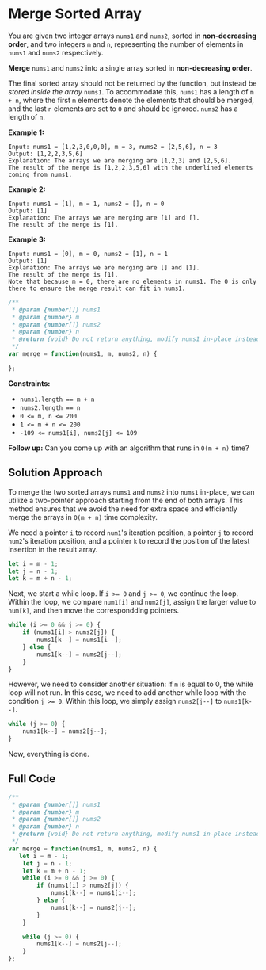# Merge Sorted Array

You are given two integer arrays `nums1` and `nums2`, sorted in **non-decreasing order**, and two integers `m` and `n`, representing the number of elements in `nums1` and `nums2` respectively.

**Merge** `nums1` and `nums2` into a single array sorted in **non-decreasing order**.

The final sorted array should not be returned by the function, but instead be *stored inside the array* `nums1`. To accommodate this, `nums1` has a length of `m + n`, where the first `m` elements denote the elements that should be merged, and the last `n` elements are set to `0` and should be ignored. `nums2` has a length of `n`.

 **Example 1:**

```
Input: nums1 = [1,2,3,0,0,0], m = 3, nums2 = [2,5,6], n = 3
Output: [1,2,2,3,5,6]
Explanation: The arrays we are merging are [1,2,3] and [2,5,6].
The result of the merge is [1,2,2,3,5,6] with the underlined elements coming from nums1.
```

**Example 2:**

```
Input: nums1 = [1], m = 1, nums2 = [], n = 0
Output: [1]
Explanation: The arrays we are merging are [1] and [].
The result of the merge is [1].
```

**Example 3:**

```
Input: nums1 = [0], m = 0, nums2 = [1], n = 1
Output: [1]
Explanation: The arrays we are merging are [] and [1].
The result of the merge is [1].
Note that because m = 0, there are no elements in nums1. The 0 is only there to ensure the merge result can fit in nums1.
```

 ```js
 /**
  * @param {number[]} nums1
  * @param {number} m
  * @param {number[]} nums2
  * @param {number} n
  * @return {void} Do not return anything, modify nums1 in-place instead.
  */
 var merge = function(nums1, m, nums2, n) {
 
 };
 ```

**Constraints:**

- `nums1.length == m + n`
- `nums2.length == n`
- `0 <= m, n <= 200`
- `1 <= m + n <= 200`
- `-109 <= nums1[i], nums2[j] <= 109`

**Follow up:** Can you come up with an algorithm that runs in `O(m + n)` time?

## Solution Approach

To merge the two sorted arrays `nums1` and `nums2` into `nums1` in-place, we can utilize a two-pointer approach starting from the end of both arrays. This method ensures that we avoid the need for extra space and efficiently merge the arrays in `O(m + n)` time complexity.

We need a pointer `i` to record `num1`'s iteration position, a pointer `j` to record `num2`'s iteration position, and a pointer `k` to record the position of the latest insertion in the result array.

```js
let i = m - 1; 
let j = n - 1; 
let k = m + n - 1; 
```

Next, we start a while loop. If `i >= 0` and `j >= 0`, we continue the loop. Within the loop, we compare `num1[i]` and `num2[j]`, assign the larger value to `num[k]`, and then move the correspondding pointers.

```js
while (i >= 0 && j >= 0) {
    if (nums1[i] > nums2[j]) { 
        nums1[k--] = nums1[i--];
    } else {
        nums1[k--] = nums2[j--];
    }
}
```

However, we need to consider another situation: if `m` is equal to 0, the while loop will not run. In this case, we need to add another while loop with the condition `j >= 0`. Within this loop, we simply assign `nums2[j--]` to `nums1[k--]`.

```js
while (j >= 0) {
	nums1[k--] = nums2[j--];
}
```

Now, everything is done.

## Full Code

```js
/**
 * @param {number[]} nums1
 * @param {number} m
 * @param {number[]} nums2
 * @param {number} n
 * @return {void} Do not return anything, modify nums1 in-place instead.
 */
var merge = function(nums1, m, nums2, n) {
   let i = m - 1; 
    let j = n - 1; 
    let k = m + n - 1; 
    while (i >= 0 && j >= 0) {
        if (nums1[i] > nums2[j]) { 
            nums1[k--] = nums1[i--];
        } else {
            nums1[k--] = nums2[j--];
        }
    }

    while (j >= 0) {
        nums1[k--] = nums2[j--];
    }
};
```

